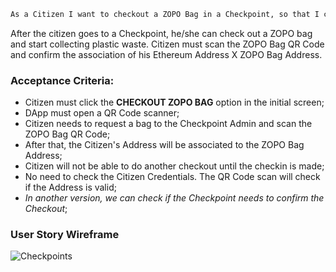 ```sh
As a Citizen I want to checkout a ZOPO Bag in a Checkpoint, so that I can start the plastic collecting.
```

After the citizen goes to a Checkpoint, he/she can check out a ZOPO bag and start collecting plastic waste. Citizen must scan the ZOPO Bag QR Code and confirm the association of his Ethereum Address X ZOPO Bag Address.

### Acceptance Criteria:
- Citizen must click the **CHECKOUT ZOPO BAG** option in the initial screen;
- DApp must open a QR Code scanner;
- Citizen needs to request a bag to the Checkpoint Admin and scan the ZOPO Bag QR Code;
- After that, the Citizen's Address will be associated to the ZOPO Bag Address;
- Citizen will not be able to do another checkout until the checkin is made;
- No need to check the Citizen Credentials. The QR Code scan will check if the Address is valid;
- *In another version, we can check if the Checkpoint needs to confirm the Checkout*;

### User Story Wireframe
![Checkpoints](https://)


